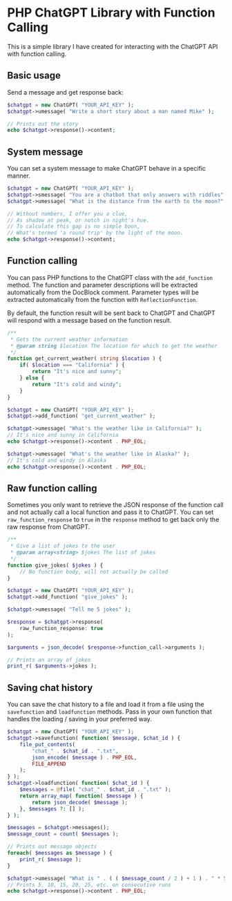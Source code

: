 # PHP ChatGPT Library with Function Calling

This is a simple library I have created for interacting with the ChatGPT API with function calling.

## Basic usage

Send a message and get response back:
```php
$chatgpt = new ChatGPT( "YOUR_API_KEY" );
$chatgpt->umessage( "Write a short story about a man named Mike" );

// Prints out the story
echo $chatgpt->response()->content;
```

## System message

You can set a system message to make ChatGPT behave in a specific manner.

```php
$chatgpt = new ChatGPT( "YOUR_API_KEY" );
$chatgpt->smessage( "You are a chatbot that only answers with riddles" );
$chatgpt->umessage( "What is the distance from the earth to the moon?" );

// Without numbers, I offer you a clue,
// As shadow at peak, or notch in night's hue.
// To calculate this gap is no simple boon,
// What's termed 'a round trip' by the light of the moon.
echo $chatgpt->response()->content;
```

## Function calling

You can pass PHP functions to the ChatGPT class with the `add_function` method. The function and parameter descriptions will be extracted automatically from the DocBlock comment. Parameter types will be extracted automatically from the function with `ReflectionFunction`.

By default, the function result will be sent back to ChatGPT and ChatGPT will respond with a message based on the function result.

```php
/**
 * Gets the current weather information
 * @param string $location The location for which to get the weather
 */
function get_current_weather( string $location ) {
    if( $location === "California" ) {
        return "It's nice and sunny";
    } else {
        return "It's cold and windy";
    }
}

$chatgpt = new ChatGPT( "YOUR_API_KEY" );
$chatgpt->add_function( "get_current_weather" );

$chatgpt->umessage( "What's the weather like in California?" );
// It's nice and sunny in California
echo $chatgpt->response()->content . PHP_EOL;

$chatgpt->umessage( "What's the weather like in Alaska?" );
// It's cold and windy in Alaska
echo $chatgpt->response()->content . PHP_EOL;
```

## Raw function calling

Sometimes you only want to retrieve the JSON response of the function call and not actually call a local function and pass it to ChatGPT. You can set `raw_function_response` to `true` in the `response` method to get back only the raw response from ChatGPT.

```php
/**
 * Give a list of jokes to the user
 * @param array<string> $jokes The list of jokes
 */
function give_jokes( $jokes ) {
    // No function body, will not actually be called
}

$chatgpt = new ChatGPT( "YOUR_API_KEY" );
$chatgpt->add_function( "give_jokes" );

$chatgpt->umessage( "Tell me 5 jokes" );

$response = $chatgpt->response(
    raw_function_response: true
);

$arguments = json_decode( $response->function_call->arguments );

// Prints an array of jokes
print_r( $arguments->jokes );
```

## Saving chat history

You can save the chat history to a file and load it from a file using the `savefunction` and `loadfunction` methods. Pass in your own function that handles the loading / saving in your preferred way.

```php
$chatgpt = new ChatGPT( "YOUR_API_KEY" );
$chatgpt->savefunction( function( $message, $chat_id ) {
    file_put_contents(
        "chat_" . $chat_id . ".txt",
        json_encode( $message ) . PHP_EOL,
        FILE_APPEND
    );
} );
$chatgpt->loadfunction( function( $chat_id ) {
    $messages = @file( "chat_" . $chat_id . ".txt" );
    return array_map( function( $message ) {
        return json_decode( $message );
    }, $messages ?: [] );
} );

$messages = $chatgpt->messages();
$message_count = count( $messages );

// Prints out message objects
foreach( $messages as $message ) {
    print_r( $message );
}

$chatgpt->umessage( "What is " . ( ( $message_count / 2 ) + 1 ) . " * 5?" );
// Prints 5, 10, 15, 20, 25, etc. on consecutive runs
echo $chatgpt->response()->content . PHP_EOL;
```
